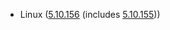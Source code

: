 - Linux ([5.10.156](https://lwn.net/Articles/915992) (includes [5.10.155](https://lwn.net/Articles/915101)))
